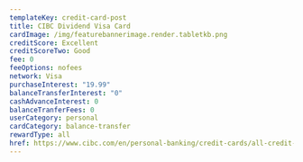 ```yaml
---
templateKey: credit-card-post
title: CIBC Dividend Visa Card
cardImage: /img/featurebannerimage.render.tabletkb.png
creditScore: Excellent
creditScoreTwo: Good
fee: 0
feeOptions: nofees
network: Visa
purchaseInterest: "19.99"
balanceTransferInterest: "0"
cashAdvanceInterest: 0
balanceTranferFees: 0
userCategory: personal
cardCategory: balance-transfer
rewardType: all
href: https://www.cibc.com/en/personal-banking/credit-cards/all-credit-cards/dividend-visa-card.html
---
```

